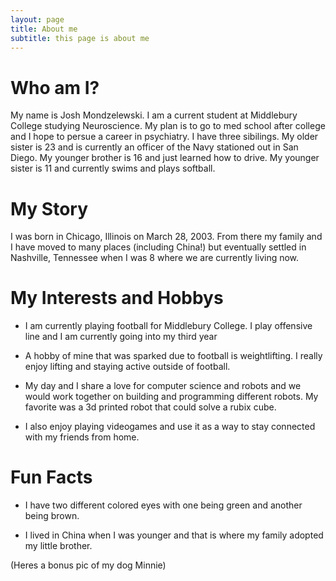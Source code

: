 ```yaml
---
layout: page
title: About me
subtitle: this page is about me
---
```


# **Who am I?**

My name is Josh Mondzelewski. I am a current student at Middlebury College studying Neuroscience. My plan is to go to med school after college and I hope to persue a career in psychiatry. I have three sibilings. My older sister is 23 and is currently an officer of the Navy stationed out in San Diego. My younger brother is 16 and just learned how to drive. My younger sister is 11 and currently swims and plays softball. 

# **My Story**

I was born in Chicago, Illinois on March 28, 2003. From there my family and I have moved to many places (including China!) but eventually settled in Nashville, Tennessee when I was 8 where we are currently living now. 

# **My Interests and Hobbys**

* I am currently playing football for Middlebury College. I play offensive line and I am currently going into my third year

* A hobby of mine that was sparked due to football is weightlifting. I really enjoy lifting and staying active outside of football.

* My day and I share a love for computer science and robots and we would work together on building and programming different robots. My favorite was a 3d printed robot that could solve a rubix cube.

* I also enjoy playing videogames and use it as a way to stay connected with my friends from home.

# **Fun Facts**

* I have two different colored eyes with one being green and another being brown.

* I lived in China when I was younger and that is where my family adopted my little brother.
  
  
  


(Heres a bonus pic of my dog Minnie)

